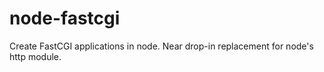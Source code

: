 node-fastcgi
============

Create FastCGI applications in node. Near drop-in replacement for node's http module.
